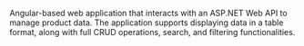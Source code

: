 Angular-based web application that interacts with an ASP.NET Web API to manage product data. The application supports displaying data in a table format, along with full CRUD operations, search, and filtering functionalities.
